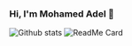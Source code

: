 ### Hi, I'm Mohamed Adel 👋

<!--
**MohamedAdelAbbas/MohamedAdelAbbas** is a ✨ _special_ ✨ repository because its `README.md` (this file) appears on your GitHub profile.

Here are some ideas to get you started:

![counter](https://[YourEndpoint].m.pipedream.net)

- 🔭 I’m currently working on  https://www.linkedin.com/company/hmaserv/
- 🌱 I’m currently learning SwiftUI
- 👯 I’m looking to collaborate on Swift UI
- 🤔 I’m looking for help with ...
- 💬 Ask me about Mobile Development
- 📫 How to reach me: m.3del95@gmail.com
- 😄 Pronouns: ...
- ⚡ Fun fact: ...
-->
![Github stats](https://github-readme-stats.vercel.app/api?username=MohamedAdelAbbas)
![ReadMe Card](https://github-readme-stats.vercel.app/api/pin/?username=MohamedAdelAbbas&repo=Restaurant-DiscoveryPin)
